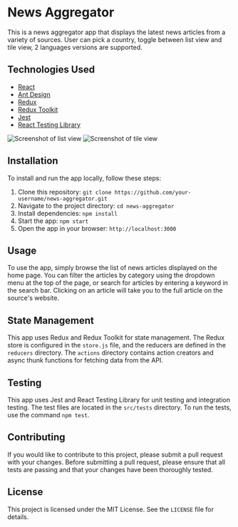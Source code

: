 # News Aggregator

This is a news aggregator app that displays the latest news articles from a variety of sources. User can pick a country, toggle between list view and tile view, 2 languages versions are supported. 
## Technologies Used

- [React](https://reactjs.org/)
- [Ant Design](https://ant.design/)
- [Redux](https://redux.js.org/)
- [Redux Toolkit](https://redux-toolkit.js.org/)
- [Jest](https://jestjs.io/)
- [React Testing Library](https://testing-library.com/docs/react-testing-library/intro)

![Screenshot of list view](https://i.imgur.com/Th8tqWE.png)
![Screenshot of tile view](https://i.imgur.com/T230FJ9.png)

## Installation

To install and run the app locally, follow these steps:

1. Clone this repository: `git clone https://github.com/your-username/news-aggregator.git`
2. Navigate to the project directory: `cd news-aggregator`
3. Install dependencies: `npm install`
4. Start the app: `npm start`
5. Open the app in your browser: `http://localhost:3000`

## Usage

To use the app, simply browse the list of news articles displayed on the home page. You can filter the articles by category using the dropdown menu at the top of the page, or search for articles by entering a keyword in the search bar. Clicking on an article will take you to the full article on the source's website.

## State Management

This app uses Redux and Redux Toolkit for state management. The Redux store is configured in the `store.js` file, and the reducers are defined in the `reducers` directory. The `actions` directory contains action creators and async thunk functions for fetching data from the API.

## Testing

This app uses Jest and React Testing Library for unit testing and integration testing. The test files are located in the `src/tests` directory. To run the tests, use the command `npm test`.

## Contributing

If you would like to contribute to this project, please submit a pull request with your changes. Before submitting a pull request, please ensure that all tests are passing and that your changes have been thoroughly tested.

## License

This project is licensed under the MIT License. See the `LICENSE` file for details.
